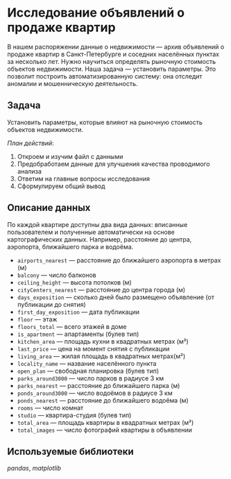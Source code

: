 # Исследование объявлений о продаже квартир
В нашем распоряжении данные о недвижимости — архив объявлений о продаже квартир в Санкт-Петербурге и соседних населённых пунктах за несколько лет.
Нужно научиться определять рыночную стоимость объектов недвижимости. Наша задача — установить параметры. 
Это позволит построить автоматизированную систему: она отследит аномалии и мошенническую деятельность.

## Задача
Установить параметры, которые влияют на рыночную стоимость объектов недвижимости.

*План действий*:
1. Откроем и изучим файл с данными
2. Предобработаем данные для улучшения качества проводимого анализа
3. Ответим на главные вопросы исследования
4. Сформулируем общий вывод

## Описание данных
По каждой квартире доступны два вида данных: вписанные пользователем и полученные автоматически на основе картографических данных. Например, расстояние до центра, аэропорта, ближайшего парка и водоёма.

- `airports_nearest` — расстояние до ближайшего аэропорта в метрах (м)
- `balcony` — число балконов
- `ceiling_height` — высота потолков (м)
- `cityCenters_nearest` — расстояние до центра города (м)
- `days_exposition` — сколько дней было размещено объявление (от публикации до снятия)
- `first_day_exposition` — дата публикации
- `floor` — этаж
- `floors_total` — всего этажей в доме
- `is_apartment` — апартаменты (булев тип)
- `kitchen_area` — площадь кухни в квадратных метрах (м²)
- `last_price` — цена на момент снятия с публикации
- `living_area` — жилая площадь в квадратных метрах(м²)
- `locality_name` — название населённого пункта
- `open_plan` — свободная планировка (булев тип)
- `parks_around3000` — число парков в радиусе 3 км
- `parks_nearest` — расстояние до ближайшего парка (м)
- `ponds_around3000` — число водоёмов в радиусе 3 км
- `ponds_nearest` — расстояние до ближайшего водоёма (м)
- `rooms` — число комнат
- `studio` — квартира-студия (булев тип)
- `total_area` — площадь квартиры в квадратных метрах (м²)
- `total_images` — число фотографий квартиры в объявлении

## Используемые библиотеки
*pandas*, *matplotlib*
